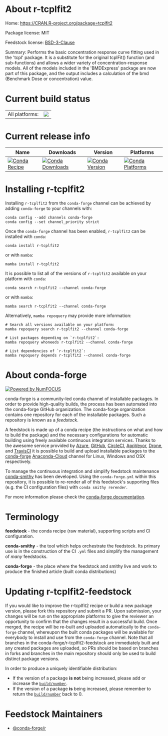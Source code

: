 About r-tcplfit2
================

Home: https://CRAN.R-project.org/package=tcplfit2

Package license: MIT

Feedstock license: [BSD-3-Clause](https://github.com/conda-forge/r-tcplfit2-feedstock/blob/main/LICENSE.txt)

Summary: Performs the basic concentration response curve fitting used in the 'tcpl' package. It is a substitute for the original tcplFit() function (and sub-functions) and allows a wider variety of concentration-response models. All of the models included in the 'BMDExpress' package are now part of this package, and the output includes a calculation of the bmd (Benchmark Dose or concentration) value.

Current build status
====================


<table><tr><td>All platforms:</td>
    <td>
      <a href="https://dev.azure.com/conda-forge/feedstock-builds/_build/latest?definitionId=17230&branchName=main">
        <img src="https://dev.azure.com/conda-forge/feedstock-builds/_apis/build/status/r-tcplfit2-feedstock?branchName=main">
      </a>
    </td>
  </tr>
</table>

Current release info
====================

| Name | Downloads | Version | Platforms |
| --- | --- | --- | --- |
| [![Conda Recipe](https://img.shields.io/badge/recipe-r--tcplfit2-green.svg)](https://anaconda.org/conda-forge/r-tcplfit2) | [![Conda Downloads](https://img.shields.io/conda/dn/conda-forge/r-tcplfit2.svg)](https://anaconda.org/conda-forge/r-tcplfit2) | [![Conda Version](https://img.shields.io/conda/vn/conda-forge/r-tcplfit2.svg)](https://anaconda.org/conda-forge/r-tcplfit2) | [![Conda Platforms](https://img.shields.io/conda/pn/conda-forge/r-tcplfit2.svg)](https://anaconda.org/conda-forge/r-tcplfit2) |

Installing r-tcplfit2
=====================

Installing `r-tcplfit2` from the `conda-forge` channel can be achieved by adding `conda-forge` to your channels with:

```
conda config --add channels conda-forge
conda config --set channel_priority strict
```

Once the `conda-forge` channel has been enabled, `r-tcplfit2` can be installed with `conda`:

```
conda install r-tcplfit2
```

or with `mamba`:

```
mamba install r-tcplfit2
```

It is possible to list all of the versions of `r-tcplfit2` available on your platform with `conda`:

```
conda search r-tcplfit2 --channel conda-forge
```

or with `mamba`:

```
mamba search r-tcplfit2 --channel conda-forge
```

Alternatively, `mamba repoquery` may provide more information:

```
# Search all versions available on your platform:
mamba repoquery search r-tcplfit2 --channel conda-forge

# List packages depending on `r-tcplfit2`:
mamba repoquery whoneeds r-tcplfit2 --channel conda-forge

# List dependencies of `r-tcplfit2`:
mamba repoquery depends r-tcplfit2 --channel conda-forge
```


About conda-forge
=================

[![Powered by
NumFOCUS](https://img.shields.io/badge/powered%20by-NumFOCUS-orange.svg?style=flat&colorA=E1523D&colorB=007D8A)](https://numfocus.org)

conda-forge is a community-led conda channel of installable packages.
In order to provide high-quality builds, the process has been automated into the
conda-forge GitHub organization. The conda-forge organization contains one repository
for each of the installable packages. Such a repository is known as a *feedstock*.

A feedstock is made up of a conda recipe (the instructions on what and how to build
the package) and the necessary configurations for automatic building using freely
available continuous integration services. Thanks to the awesome service provided by
[Azure](https://azure.microsoft.com/en-us/services/devops/), [GitHub](https://github.com/),
[CircleCI](https://circleci.com/), [AppVeyor](https://www.appveyor.com/),
[Drone](https://cloud.drone.io/welcome), and [TravisCI](https://travis-ci.com/)
it is possible to build and upload installable packages to the
[conda-forge](https://anaconda.org/conda-forge) [Anaconda-Cloud](https://anaconda.org/)
channel for Linux, Windows and OSX respectively.

To manage the continuous integration and simplify feedstock maintenance
[conda-smithy](https://github.com/conda-forge/conda-smithy) has been developed.
Using the ``conda-forge.yml`` within this repository, it is possible to re-render all of
this feedstock's supporting files (e.g. the CI configuration files) with ``conda smithy rerender``.

For more information please check the [conda-forge documentation](https://conda-forge.org/docs/).

Terminology
===========

**feedstock** - the conda recipe (raw material), supporting scripts and CI configuration.

**conda-smithy** - the tool which helps orchestrate the feedstock.
                   Its primary use is in the construction of the CI ``.yml`` files
                   and simplify the management of *many* feedstocks.

**conda-forge** - the place where the feedstock and smithy live and work to
                  produce the finished article (built conda distributions)


Updating r-tcplfit2-feedstock
=============================

If you would like to improve the r-tcplfit2 recipe or build a new
package version, please fork this repository and submit a PR. Upon submission,
your changes will be run on the appropriate platforms to give the reviewer an
opportunity to confirm that the changes result in a successful build. Once
merged, the recipe will be re-built and uploaded automatically to the
`conda-forge` channel, whereupon the built conda packages will be available for
everybody to install and use from the `conda-forge` channel.
Note that all branches in the conda-forge/r-tcplfit2-feedstock are
immediately built and any created packages are uploaded, so PRs should be based
on branches in forks and branches in the main repository should only be used to
build distinct package versions.

In order to produce a uniquely identifiable distribution:
 * If the version of a package **is not** being increased, please add or increase
   the [``build/number``](https://docs.conda.io/projects/conda-build/en/latest/resources/define-metadata.html#build-number-and-string).
 * If the version of a package **is** being increased, please remember to return
   the [``build/number``](https://docs.conda.io/projects/conda-build/en/latest/resources/define-metadata.html#build-number-and-string)
   back to 0.

Feedstock Maintainers
=====================

* [@conda-forge/r](https://github.com/conda-forge/r/)

